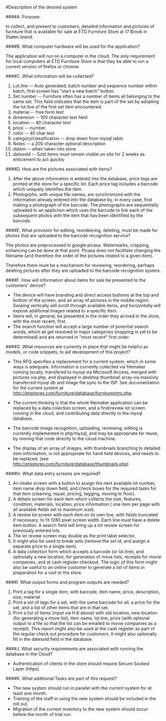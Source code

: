 #Description of the desired system

####A. Purpose:

to collect, and present to customers, detailed information and pictures of furniture that is available for sale at ETG Furniture Store at 17 Brook in Staten Island.

####B. What computer hardware will be used for the application?

  The application will run on a computer in the cloud. The only requirement for local computers at ETG Furniture Store is that they be able to run a current version of firefox or chrome.
  
####C. What information will be collected?

1.  Lot.line -- Auto generated, batch number and sequence number within batch, first screen has "start a new batch" button.
2.  Set number -- Furniture often has a number of items all belonging to the same set. This field indicates that the item is part of the set by adopting the lot.line of the first set item encountered.
3.   material -- free form text
3.   dimension -- 100 character text field
1.   location -- 40 character text
1.   price -- number
1.  color -- 40 char text
1.  category/classification -- drop down from mysql table
1.  Notes -- a 200 character optional description
1.  datein -- when taken into store
1.  datesold -- Sold items must remain visible on site for 2 weeks as enticement to act quickly

####D. How are the pictures associated with items?
  1. After the above information is entered into the database, price tags are printed at the store for a specific lot. Each price tag includes a barcode which uniquely identifies the item.
  2. Photogrphs, with unique file names, are synchronized with the information already entered into the database by, in every case, first making a photograph of the barcode. The photographs are sequentially uploaded to an appliction which uses the barcode to link each of the subsequent photos with the item that has been identified by the barcode.
  
####E. What provision for editing, reordeering, deleting, must be made for photos that are uploaded to the barcode recognition service?

  The photos are preprocessed in google picasa. Watermarks, cropping, enhancing can be done at that point. Picasa does not facilitate changing the filename (and therefore the order of the pictures related to a given item).
  
  Therefore there must be a mechanism for reviewing, reordering, perhaps deleting pictures after they are uploaded to the barcode recognition system.

####F. How will information about items for sale be presented to the customers' device?
* The device will have branding and direct access buttoms at the top and bottom of the screen, and an array of pictures in the middle region. Swiping vertically will scroll through available items, and horizontally will expose additional images related to a specific item.
* Items will, in general, be presented in the order they arrived in the store, with the most recent, first. 
* The search function will accept a large number of potential search words, which all get resolved to major categories (mapping is yet to be determined) and are returned in "most recent" first order.

####G. What resources are currently in place that might be helpful as models, or code snippets, to aid development of this project?

* This RFQ specifies a replacement for a current system, which in some ways is adequate. Information is currently collected via filemaker running locally, transfered to mysql via Microsoft Access, merged with pictures via php, and displayed in desktop thumbnail array via massivly transferred mysql db and image file sync to the ISP. See documentation for the current system at http://etgstores.com/furniture/database/furnitureintro.php.

* The current thinking is that the whole filemaker application can be replaced by a data colection screen, and a find/review lot screen running in the cloud, and contributing data directly to the mysql database.

* The barcode image recognition, uploading, reviewing, editing is currently implemented in php/mysql, and may be appropriate for reuse, by moving that code directly to the cloud machine.
    
* The display of an array of images, with thumbnails branching to detailed item information, is not appropriate for hand held devices, and needs to be replaced. (see http://etgstores.com/furniture/database/thumbnails.php)

####H. What data entry screens are required?
1. An intake screen with a button to assign the next available lot number, item name drop down field, and check boxes for the required tasks for that item (cleaning, repair, pricing, tagging, moving to floor).
2. A details screen for each item which collects the size, features, condition, materials, location, price information ( one item per page with all available fields set to maximum size).
3. A review lot screen with each item on its own line, with fields truncated if necessary, to fit 1280 pixel screen width. Each line must have a delete item button. A search field will bring up a lot review screen for previously entered lots.
4. The lot review screen may double as the print label selector.
5. It might also be used to break sets (remove the set id, and assign a separate price to a single item).
6. A data collection form which accepts a barcode (or lot.line), and optionally a new location, for generation of move lists, receipts for movie companies, and at cash register checkout. The logic of this form might also be useful to an online customer to generate a list of items in preparation for a visit to the store.

####I. What output forms and program outputs are needed?
1. Print a tag for a single item, with barcode, item name, price, description, size, material
2. Print a set of tags for a set, with the same barcode for all, a price for the set, and a list of other items that are in that set.
3. Print a list of items (input via H.6 above) with old location, new location (for generating a move list), item name, lot.line, price (with optional output to a file so that the list can be emailed to movie companies as a receipt). This report might also be used at the cash register as part of the regular check out procedure for customers. It might also optionally fill in the datesold field in the database.

####J. What security requirements are associated with running the database in the Cloud?
* Authentication of clients in the store should require Secure Socked Layer (https) 

####K. What additional Tasks are part of this request?
* The new system should run in parallel with the current system for at least one month.
* Training of the staff in using the new system should be included in the roll out.
* Migration of the current inventory to the new system should occur before the month of trial run.
